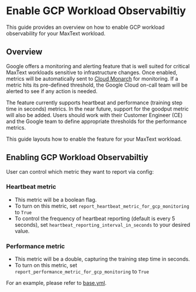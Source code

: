 # Enable GCP Workload Observabiltiy
This guide provides an overview on how to enable GCP workload observability for your MaxText workload.

## Overview
Google offers a monitoring and alerting feature that is well suited for critical MaxText workloads sensitive to infrastructure changes.
Once enabled, metrics will be automatically sent to [Cloud Monarch](https://research.google/pubs/monarch-googles-planet-scale-in-memory-time-series-database/) for monitoring.
If a metric hits its pre-defined threshold, the Google Cloud on-call team will be alerted to see if any action is needed. 

The feature currently supports heartbeat and performance (training step time in seconds) metrics. In the near future, support for the goodput metric will also be added.
Users should work with their Customer Engineer (CE) and the Google team to define appropriate thresholds for the performance metrics.

This guide layouts how to enable the feature for your MaxText workload.

## Enabling GCP Workload Observabiltiy
User can control which metric they want to report via config:

### Heartbeat metric 
- This metric will be a boolean flag.
- To turn on this metric, set `report_heartbeat_metric_for_gcp_monitoring` to `True`
- To control the frequency of heartbeat reporting (default is every 5 seconds), set `heartbeat_reporting_interval_in_seconds` to your desired value.

### Performance metric
- This metric will be a double, capturing the training step time in seconds.
- To turn on this metric, set `report_performance_metric_for_gcp_monitoring` to `True`

For an example, please refer to [base.yml](../MaxText/configs/base.yml).